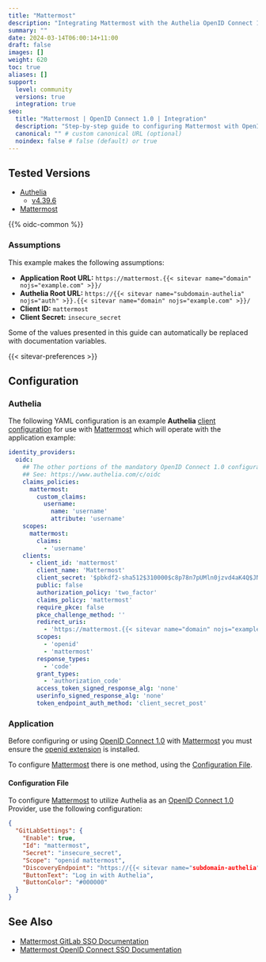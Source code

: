 ```yaml
---
title: "Mattermost"
description: "Integrating Mattermost with the Authelia OpenID Connect 1.0 Provider."
summary: ""
date: 2024-03-14T06:00:14+11:00
draft: false
images: []
weight: 620
toc: true
aliases: []
support:
  level: community
  versions: true
  integration: true
seo:
  title: "Mattermost | OpenID Connect 1.0 | Integration"
  description: "Step-by-step guide to configuring Mattermost with OpenID Connect 1.0 for secure SSO. Enhance your login flow using Authelia’s modern identity management."
  canonical: "" # custom canonical URL (optional)
  noindex: false # false (default) or true
---
```


## Tested Versions

- [Authelia]
  - [v4.39.6](https://github.com/authelia/authelia/releases/tag/v4.39.6)
- [Mattermost]

{{% oidc-common %}}

### Assumptions

This example makes the following assumptions:

- __Application Root URL:__ `https://mattermost.{{< sitevar name="domain" nojs="example.com" >}}/`
- __Authelia Root URL:__ `https://{{< sitevar name="subdomain-authelia" nojs="auth" >}}.{{< sitevar name="domain" nojs="example.com" >}}/`
- __Client ID:__ `mattermost`
- __Client Secret:__ `insecure_secret`

Some of the values presented in this guide can automatically be replaced with documentation variables.

{{< sitevar-preferences >}}

## Configuration

### Authelia

The following YAML configuration is an example __Authelia__ [client configuration] for use with [Mattermost] which
will operate with the application example:

```yaml {title="configuration.yml"}
identity_providers:
  oidc:
    ## The other portions of the mandatory OpenID Connect 1.0 configuration go here.
    ## See: https://www.authelia.com/c/oidc
    claims_policies:
      mattermost:
        custom_claims:
          username:
            name: 'username'
            attribute: 'username'
    scopes:
      mattermost:
        claims:
          - 'username'
    clients:
      - client_id: 'mattermost'
        client_name: 'Mattermost'
        client_secret: '$pbkdf2-sha512$310000$c8p78n7pUMln0jzvd4aK4Q$JNRBzwAo0ek5qKn50cFzzvE9RXV88h1wJn5KGiHrD0YKtZaR/nCb2CJPOsKaPK0hjf.9yHxzQGZziziccp6Yng'  # The digest of 'insecure_secret'.
        public: false
        authorization_policy: 'two_factor'
        claims_policy: 'mattermost'
        require_pkce: false
        pkce_challenge_method: ''
        redirect_uris:
          - 'https://mattermost.{{< sitevar name="domain" nojs="example.com" >}}/signup/gitlab/complete'
        scopes:
          - 'openid'
          - 'mattermost'
        response_types:
          - 'code'
        grant_types:
          - 'authorization_code'
        access_token_signed_response_alg: 'none'
        userinfo_signed_response_alg: 'none'
        token_endpoint_auth_method: 'client_secret_post'
```

### Application

Before configuring or using [OpenID Connect 1.0] with [Mattermost] you must ensure the
[openid extension](https://mattermost.apache.org/doc/gug/openid-auth.html#installing-support-for-openid-connect) is
installed.

To configure [Mattermost]  there is one method, using the [Configuration File](#configuration-file).

#### Configuration File

To configure [Mattermost] to utilize Authelia as an [OpenID Connect 1.0] Provider, use the following configuration:

```json {title="config.json"}
{
  "GitLabSettings": {
    "Enable": true,
    "Id": "mattermost",
    "Secret": "insecure_secret",
    "Scope": "openid mattermost",
    "DiscoveryEndpoint": "https://{{< sitevar name="subdomain-authelia" nojs="auth" >}}.{{< sitevar name="domain" nojs="example.com" >}}/.well-known/openid-configuration",
    "ButtonText": "Log in with Authelia",
    "ButtonColor": "#000000"
  }
}
```

## See Also

- [Mattermost GitLab SSO Documentation](https://docs.mattermost.com/administration-guide/onboard/sso-gitlab.html)
- [Mattermost OpenID Connect SSO Documentation](https://docs.mattermost.com/administration-guide/onboard/sso-openidconnect.html)

[Authelia]: https://www.authelia.com
[Mattermost]: https://mattermost.com/
[OpenID Connect 1.0]: ../../introduction.md
[client configuration]: ../../../../configuration/identity-providers/openid-connect/clients.md
